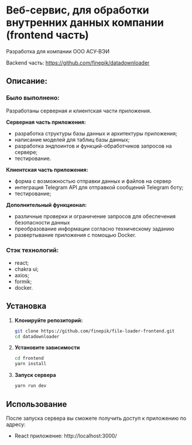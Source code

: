 # Веб-сервис, для обработки внутренних данных компании (frontend часть)

Разработка для компании ООО АСУ-ВЭИ 

Backend часть: https://github.com/finepik/datadownloader


## Описание:

### Было выполнено:
Разработаны серверная и клиентская части приложения.

**Серверная часть приложения:**
- разработка структуры базы данных и архитектуры приложения;
- написание моделей для таблиц базы данных;
- разработка эндпоинтов и функций-обработчиков запросов на сервере;
- тестирование.
  
**Клиентская часть приложения:**
- форма с возможностью отправки данных и файлов на сервер
- интеграция Telegram API для отправкой сообщений Telegram боту;
- тестирование;
  
**Дополнительный функционал:**
- различные проверки и ограничение запросов для обеспечения безопасности данных
- преобразование информации согласно техническому заданию
- развертывание приложения с помощью Docker.

### Стэк технологий:
- react;
- chakra ui;
- axios;
- formik;
- docker.


## Установка

1. **Клонируйте репозиторий:**

   ```bash
   git clone https://github.com/finepik/file-loader-frontend.git
   cd datadownloader
   ```
2. **Установите зависимости**
    ```bash
    cd frontend
    yarn install
    ```
3. **Запуск сервера**
    ```bash
    yarn run dev
    ```

## Использование
После запуска сервера вы сможете получить доступ к приложению по адресу:
- React приложение: http://localhost:3000/
